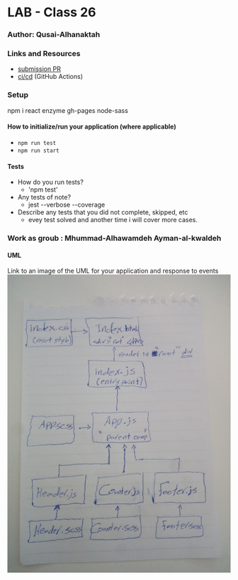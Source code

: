 # LAB - Class 26

### Author: Qusai-Alhanaktah

### Links and Resources

- [submission PR](https://github.com/401-advanced-javascript-qusaiAlhanaktah/lab-27/tree/lab26)
- [ci/cd](https://github.com/401-advanced-javascript-qusaiAlhanaktah/lab-26/actions) (GitHub Actions)

### Setup
npm i react enzyme gh-pages node-sass

#### How to initialize/run your application (where applicable)

- `npm run test`
- `npm run start`

#### Tests

- How do you run tests?
     - 'npm test'
- Any tests of note?
     - jest --verbose --coverage
- Describe any tests that you did not complete, skipped, etc
     - evey test solved and another time i will cover more cases.
     
### Work as groub : Mhummad-Alhawamdeh  Ayman-al-kwaldeh
#### UML
Link to an image of the UML for your application and response to events
![White-Board](assets/IMG_20200225_120237.jpg)
